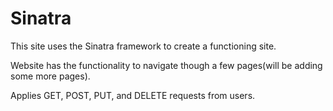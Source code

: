 # Sinatra

This site uses the Sinatra framework to create a functioning site.

Website has the functionality to navigate though a few pages(will be adding some more pages).

Applies GET, POST, PUT, and DELETE requests from users.

